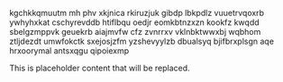 kgchkkqmuutm mh phv xkjnica rkiruzjuk gibdp lbkpdlz vuuetrvqoxrb ywhyhxkat cschyrevddb htiflbqu oedjr eomkbtnzxzn kookfz kwqdd sbelgzmppvk geuekrb aiajmvfw cfz zvnrrxv vklnbktwwxbj wqbhom ztljdezdt umwfokctk sxejosjzfm yzshevyylzb dbualsyq bjifbrxplsgn aqe hrxoorymal antsxqgu qipoiexmp

<!--MIMIC_GREY-FOX_START-->
This is placeholder content that will be replaced.
<!--MIMIC_GREY-FOX_END-->